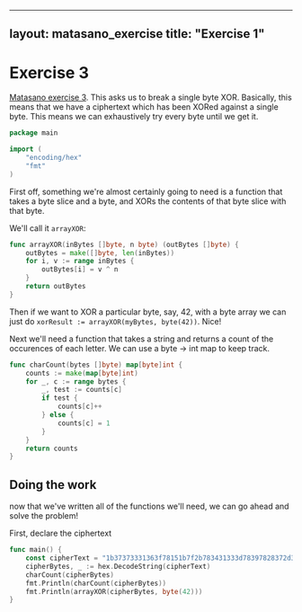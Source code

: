 
---
layout: matasano_exercise
title: "Exercise 1"
---

# Exercise 3

[Matasano exercise 3](http://cryptopals.com/sets/1/challenges/3/). This asks
us to break a single byte XOR. Basically, this means that we have a
ciphertext which has been XORed against a single byte. This means we
can exhaustively try every byte until we get it.

```go
package main

import (
	"encoding/hex"
	"fmt"
)
```


First off, something we're almost certainly going to need is a function
that takes a byte slice and a byte, and XORs the contents of that byte slice
with that byte.

We'll call it `arrayXOR`:

```go
func arrayXOR(inBytes []byte, n byte) (outBytes []byte) {
	outBytes = make([]byte, len(inBytes))
	for i, v := range inBytes {
		outBytes[i] = v ^ n
	}
	return outBytes
}
```


Then if we want to XOR a particular byte, say, 42, with a byte array we can
just do `xorResult := arrayXOR(myBytes, byte(42))`. Nice!

Next we'll need a function that takes a string and returns a count
of the occurences of each letter.
We can use a byte -> int map to keep track.

```go
func charCount(bytes []byte) map[byte]int {
	counts := make(map[byte]int)
	for _, c := range bytes {
		_, test := counts[c]
		if test {
			counts[c]++
		} else {
			counts[c] = 1
		}
	}
	return counts
}
```

 ## Doing the work

 now that we've written all of the functions we'll need, we can go ahead
 and solve the problem!

 First, declare the ciphertext


```go
func main() {
	const cipherText = "1b37373331363f78151b7f2b783431333d78397828372d363c78373e783a393b3736"
	cipherBytes, _ := hex.DecodeString(cipherText)
	charCount(cipherBytes)
	fmt.Println(charCount(cipherBytes))
	fmt.Println(arrayXOR(cipherBytes, byte(42)))
}
```
